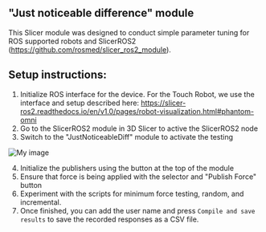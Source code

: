 ## "Just noticeable difference" module
This Slicer module was designed to conduct simple parameter tuning for 
ROS supported robots and SlicerROS2 (https://github.com/rosmed/slicer_ros2_module).

## Setup instructions:

1. Initialize ROS interface for the device. For the Touch Robot, we use the interface and setup described here: https://slicer-ros2.readthedocs.io/en/v1.0/pages/robot-visualization.html#phantom-omni
2. Go to the SlicerROS2 module in 3D Slicer to active the SlicerROS2 node
3. Switch to the "JustNoticeableDiff" module to activate the testing

![My image](JustNotcieableDiff/Resources/UserInterface.png)

4. Initialize the publishers using the button at the top of the module
5. Ensure that force is being applied with the selector and "Publish Force" button
6. Experiment with the scripts for minimum force testing, random, and incremental.
7. Once finished, you can add the user name and press ``Compile and save results`` to save the recorded responses as a CSV file.
